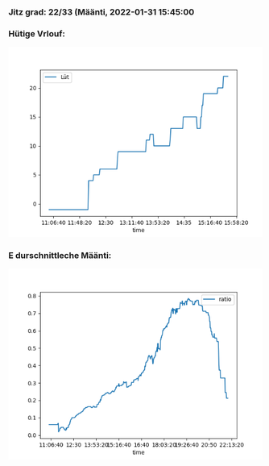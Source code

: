 ### Jitz grad: 22/33 (Määnti, 2022-01-31 15:45:00

### Hütige Vrlouf:
![Graph](Today.png)

### E durschnittleche Määnti:
![Graph](Määnti.png)